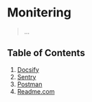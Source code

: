 # Monitering
> ...

## Table of Contents

1. [Docsify](DOCSIFY.md)
2. [Sentry](SENTRY.md)
3. [Postman](POSTMAN.md)
4. [Readme.com](READMECOM.md)
